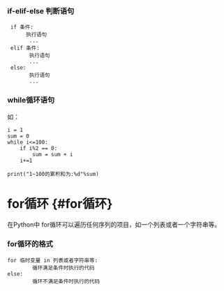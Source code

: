 ### if-elif-else 判断语句

```
 if 条件:
      执行语句
       ...
 elif 条件:
       执行语句
       ...
 else:
       执行语句
       ...
```

### while循环语句

如：

```
i = 1
sum = 0
while i<=100:
    if i%2 == 0:
        sum = sum + i
    i+=1

print("1~100的累积和为:%d"%sum)
```

# for循环 {#for循环}

在Python中 for循环可以遍历任何序列的项目，如一个列表或者一个字符串等。

### for循环的格式

```
for 临时变量 in 列表或者字符串等:
        循环满足条件时执行的代码
else:
        循环不满足条件时执行的代码
```



